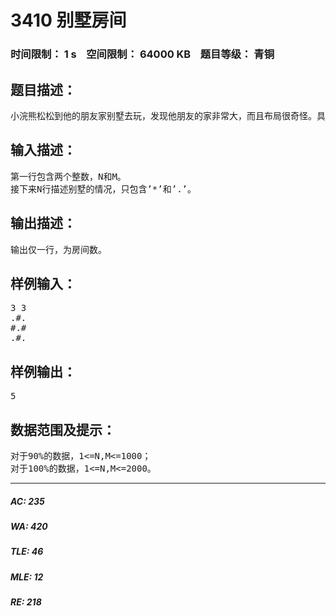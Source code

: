 # 3410 别墅房间   
### 时间限制： 1 s&nbsp;&nbsp;&nbsp;&nbsp;空间限制： 64000 KB&nbsp;&nbsp;&nbsp;&nbsp;题目等级： 青铜  
## 题目描述：  

<pre>
小浣熊松松到他的朋友家别墅去玩，发现他朋友的家非常大，而且布局很奇怪。具体来说，朋友家的别墅可以被看做一个N*M的矩形，有墙壁的地方被标记为’#’，其他地方被标记为’.’。两个格子(a,b)和(c,d)被当做在同一个房间内，当且仅当|a-c|+|b-d|=1。现在松松想知道，有多少个房间。
</pre>
  
  
## 输入描述：  

<pre>
第一行包含两个整数，N和M。
接下来N行描述别墅的情况，只包含’*’和’.’。
</pre>
  
  
## 输出描述：  

<pre>
输出仅一行，为房间数。
</pre>
  
  
## 样例输入：  

<pre>
3 3
.#.
#.#
.#.
</pre>
  
  
## 样例输出：  

<pre>
5
</pre>
  
  
## 数据范围及提示：  

<pre>
对于90%的数据，1<=N,M<=1000；
对于100%的数据，1<=N,M<=2000。
</pre>
  
  
***  

##### AC: 235  
##### WA: 420  
##### TLE: 46  
##### MLE: 12  
##### RE: 218  
